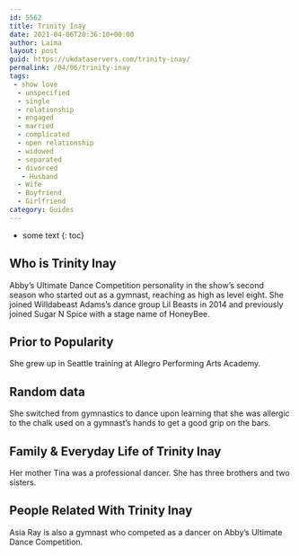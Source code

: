 ```yaml
---
id: 5562
title: Trinity Inay
date: 2021-04-06T20:36:10+00:00
author: Laima
layout: post
guid: https://ukdataservers.com/trinity-inay/
permalink: /04/06/trinity-inay
tags:
 - show love
  - unspecified
  - single
  - relationship
  - engaged
  - married
  - complicated
  - open relationship
  - widowed
  - separated
  - divorced
   - Husband
  - Wife
  - Boyfriend
  - Girlfriend
category: Guides
---
```


* some text
{: toc}


## Who is Trinity Inay
                  
                  
                  
Abby&#8217;s Ultimate Dance Competition personality in the show&#8217;s second season who started out as a gymnast, reaching as high as level eight. She joined Willdabeast Adams&#8217;s dance group Lil Beasts in 2014 and previously joined Sugar N Spice with a stage name of HoneyBee.
                  
              
            
              
            
                
                
                
## Prior to Popularity
                  
                  
                  
She grew up in Seattle training at Allegro Performing Arts Academy.
                  
              
            
              
            
                
                
                
## Random data
                  
                  
                  
She switched from gymnastics to dance upon learning that she was allergic to the chalk used on a gymnast&#8217;s hands to get a good grip on the bars.
                  
              
            
              
            
                
                
                
## Family & Everyday Life of Trinity Inay
                  
                  
                  
Her mother Tina was a professional dancer. She has three brothers and two sisters.
                  
              
            
              
            
                
                
                
## People Related With Trinity Inay
                  
                  
                  
Asia Ray is also a gymnast who competed as a dancer on Abby&#8217;s Ultimate Dance Competition.
                  
              
            
              
            
                
              
            
              
              
            
            
              
            
          
          
          